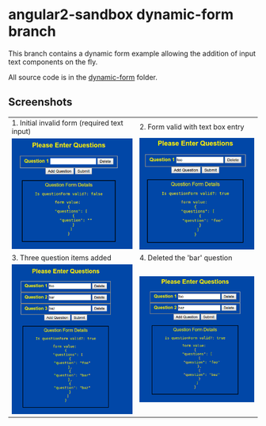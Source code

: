 # angular2-sandbox dynamic-form branch

This branch contains a dynamic form example allowing the addition of input text components on the fly.

All source code is in the [dynamic-form](https://github.com/cdoremus/angular2-sandbox/tree/dynamic-form/dynamic-form) folder.

## Screenshots
|   |   |
|---|---|
|1. Initial invalid form (required text input)   | 2. Form valid with text box entry   |
| ![1-Initial-form-not-valid](dynamic-form/screenshots/1-Initial-form-not-valid.png "")| ![2-data-entry-validates-form](dynamic-form/screenshots/2-data-entry-validates-form.png "")  |
| 3. Three question items added | 4. Deleted the 'bar' question |
| ![3-three-questions-entered](dynamic-form/screenshots/3-three-questions-entered.png "")  | ![4-question-bar-deleted](dynamic-form/screenshots/4-question-bar-deleted.png "")  |





